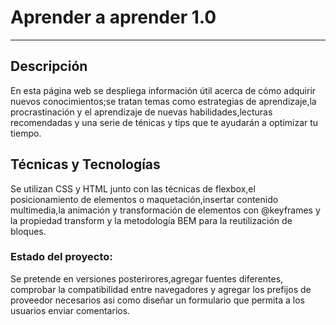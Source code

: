 # Aprender a aprender 1.0

---

## Descripción

En esta página web se despliega información útil acerca de cómo adquirir nuevos conocimientos;se tratan temas como estrategias de aprendizaje,la procrastinación y el aprendizaje de nuevas habilidades,lecturas recomendadas y una serie de ténicas y tips que te ayudarán a optimizar tu tiempo.

## Técnicas y Tecnologías

Se utilizan CSS y HTML junto con las técnicas de flexbox,el posicionamiento de elementos o maquetación,insertar contenido multimedia,la animación y transformación de elementos con @keyframes y la propiedad transform y la metodología BEM para la reutilización de bloques.

### Estado del proyecto:

Se pretende en versiones posterirores,agregar fuentes diferentes,
comprobar la compatibilidad entre navegadores y agregar los prefijos de proveedor necesarios asi como diseñar un formulario que permita a los usuarios enviar comentarios.
